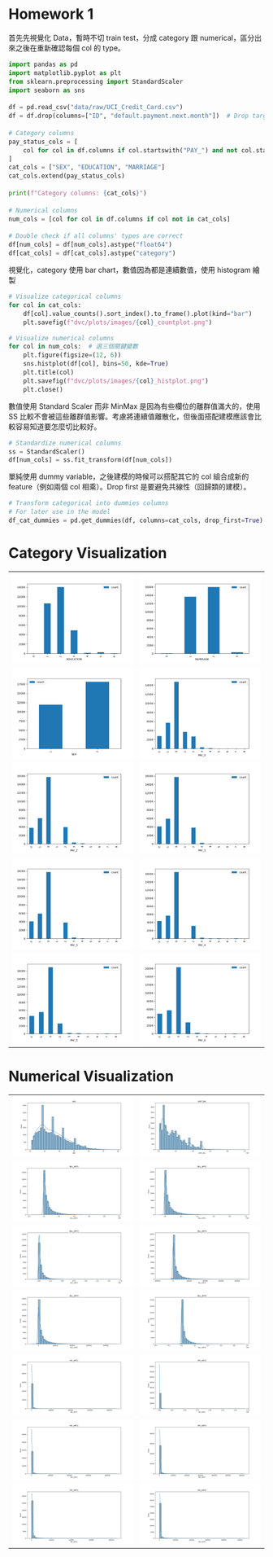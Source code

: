 # Homework 1
首先先視覺化 Data，暫時不切 train test，分成 category 跟 numerical，區分出來之後在重新確認每個 col 的 type。

```python
import pandas as pd
import matplotlib.pyplot as plt
from sklearn.preprocessing import StandardScaler
import seaborn as sns

df = pd.read_csv("data/raw/UCI_Credit_Card.csv")
df = df.drop(columns=["ID", "default.payment.next.month"])  # Drop target column

# Category columns
pay_status_cols = [
    col for col in df.columns if col.startswith("PAY_") and not col.startswith("PAY_AMT")
]
cat_cols = ["SEX", "EDUCATION", "MARRIAGE"]
cat_cols.extend(pay_status_cols)

print(f"Category columns: {cat_cols}")

# Numerical columns
num_cols = [col for col in df.columns if col not in cat_cols]

# Double check if all columns' types are correct
df[num_cols] = df[num_cols].astype("float64")
df[cat_cols] = df[cat_cols].astype("category")
```

視覺化，category 使用 bar chart，數值因為都是連續數值，使用 histogram 繪製

```python
# Visualize categorical columns
for col in cat_cols:
    df[col].value_counts().sort_index().to_frame().plot(kind="bar")
    plt.savefig(f"dvc/plots/images/{col}_countplot.png")
```

```python
# Visualize numerical columns
for col in num_cols:  # 選三個關鍵變數
    plt.figure(figsize=(12, 6))
    sns.histplot(df[col], bins=50, kde=True)
    plt.title(col)
    plt.savefig(f"dvc/plots/images/{col}_histplot.png")
    plt.close()
```

數值使用 Standard Scaler 而非 MinMax 是因為有些欄位的離群值滿大的，使用 SS 比較不會被這些離群值影響。考慮將連續值離散化，但後面搭配建模應該會比較容易知道要怎麼切比較好。

```python
# Standardize numerical columns
ss = StandardScaler()
df[num_cols] = ss.fit_transform(df[num_cols])
```

單純使用 dummy variable，之後建模的時候可以搭配其它的 col 組合成新的 feature（例如兩個 col 相乘）。Drop first 是要避免共線性（回歸類的建模）。

```python
# Transform categorical into dummies columns
# For later use in the model
df_cat_dummies = pd.get_dummies(df, columns=cat_cols, drop_first=True)
```

# Category Visualization
|||
|---|---|
| ![](dvc/plots/images/EDUCATION_countplot.png) | ![](dvc/plots/images/MARRIAGE_countplot.png) |
| ![](dvc/plots/images/SEX_countplot.png) | ![](dvc/plots/images/PAY_0_countplot.png) |
| ![](dvc/plots/images/PAY_2_countplot.png) | ![](dvc/plots/images/PAY_3_countplot.png) |
| ![](dvc/plots/images/PAY_3_countplot.png) | ![](dvc/plots/images/PAY_4_countplot.png) |
| ![](dvc/plots/images/PAY_5_countplot.png) | ![](dvc/plots/images/PAY_6_countplot.png) |

# Numerical Visualization

|||
|---|---|
| ![](dvc/plots/images/AGE_histplot.png) | ![](dvc/plots/images/LIMIT_BAL_histplot.png) |
| ![](dvc/plots/images/BILL_AMT1_histplot.png) | ![](dvc/plots/images/BILL_AMT2_histplot.png) |
| ![](dvc/plots/images/BILL_AMT3_histplot.png) | ![](dvc/plots/images/BILL_AMT4_histplot.png) |
| ![](dvc/plots/images/BILL_AMT5_histplot.png) | ![](dvc/plots/images/BILL_AMT6_histplot.png) |
| ![](dvc/plots/images/PAY_AMT1_histplot.png) | ![](dvc/plots/images/PAY_AMT2_histplot.png) |
| ![](dvc/plots/images/PAY_AMT3_histplot.png) | ![](dvc/plots/images/PAY_AMT4_histplot.png) |
| ![](dvc/plots/images/PAY_AMT5_histplot.png) | ![](dvc/plots/images/PAY_AMT6_histplot.png) |

<!-- Category columns: ['SEX', 'EDUCATION', 'MARRIAGE', 'PAY_0', 'PAY_2', 'PAY_3', 'PAY_4', 'PAY_5', 'PAY_6']
Numerical columns: ['LIMIT_BAL', 'AGE', 'BILL_AMT1', 'BILL_AMT2', 'BILL_AMT3', 'BILL_AMT4', 'BILL_AMT5', 'BILL_AMT6', 'PAY_AMT1', 'PAY_AMT2', 'PAY_AMT3', 'PAY_AMT4', 'PAY_AMT5', 'PAY_AMT6'] -->
